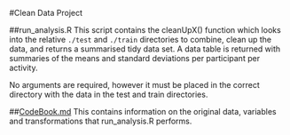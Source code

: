 #Clean Data Project

##run_analysis.R
This script contains the cleanUpX() function which looks into the relative `./test` and `./train` directories to combine, clean up the data, and returns a summarised tidy data set. A data table is returned with summaries of the means and standard deviations per participant per activity.

No arguments are required, however it must be placed in the correct directory with the data in the test and train directories.

##[CodeBook.md](CodeBook.md)
This contains information on the original data, variables and transformations that run_analysis.R performs.